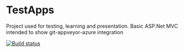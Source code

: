 # TestApps
Project used for testing, learning and presentation. Basic ASP.Net MVC intended to show git-appveyor-azure integration

[![Build status](https://ci.appveyor.com/api/projects/status/9hqwcroia5w01qo4?svg=true)](https://ci.appveyor.com/project/dkonovalov/testapps-vn19t)
